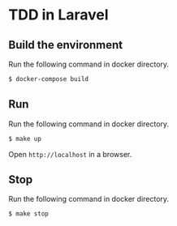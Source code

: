 # TDD in Laravel

## Build the environment

Run the following command in docker directory.

```sh
$ docker-compose build
```

## Run

Run the following command in docker directory.

```sh
$ make up
```

Open `http://localhost` in a browser.

## Stop

Run the following command in docker directory.

```sh
$ make stop
```
